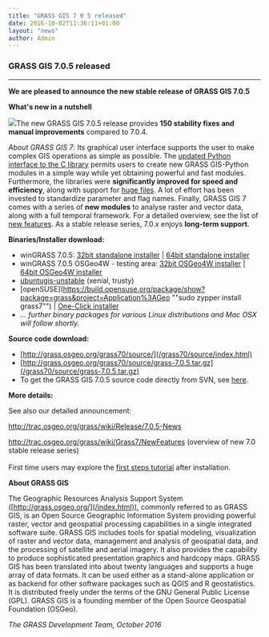 ```yaml
---
title: "GRASS GIS 7 0 5 released"
date: 2016-10-02T11:36:11+01:00
layout: "news"
author: Admin
---
```


### GRASS GIS 7.0.5 released

------------------------------------------------------------------------

**We are pleased to announce the **new stable release** of **GRASS GIS
7.0.5****

**What's new in a nutshell**

![](/images/news/grass705_screenshot.png)The new
GRASS GIS 7.0.5 release provides **150 stability fixes and manual
improvements** compared to 7.0.4.

*About GRASS GIS 7*: Its graphical user interface supports the user to
make complex GIS operations as simple as possible. The [updated Python
interface to the C
library](/grass70/manuals/libpython/index.html) permits users
to create new GRASS GIS-Python modules in a simple way while yet
obtaining powerful and fast modules. Furthermore, the libraries were
**significantly improved for speed and efficiency**, along with support
for [huge
files](http://grasswiki.osgeo.org/wiki/Category:Massive_data_analysis).
A lot of effort has been invested to standardize parameter and flag
names. Finally, GRASS GIS 7 comes with a series of **new modules** to
analyse raster and vector data, along with a full temporal framework.
For a detailed overview, see the list of [new
features](http://trac.osgeo.org/grass/wiki/Grass7/NewFeatures). As a
stable release series, 7.0.x enjoys **long-term support**.

**Binaries/Installer download:**

-   winGRASS 7.0.5: [32bit standalone
    installer](/grass70/binary/mswindows/native/x86/WinGRASS-7.0.5-1-Setup-x86.exe)
    \| [64bit standalone
    installer](/grass70/binary/mswindows/native/x86_64/WinGRASS-7.0.5-1-Setup-x86_64.exe)
-   winGRASS 7.0.5 OSGeo4W - testing area: [32bit OSGeo4W
    installer](http://download.osgeo.org/osgeo4w/osgeo4w-setup-x86.exe)
    \| [64bit OSGeo4W
    installer](http://download.osgeo.org/osgeo4w/osgeo4w-setup-x86_64.exe)
-   [ubuntugis-unstable](https://launchpad.net/~ubuntugis/+archive/ubuntu/ubuntugis-unstable)
    (xenial, trusty)
-   [openSUSE](https://build.opensuse.org/package/show?package=grass&project=Application%3AGeo ""sudo zypper install grass7"")
    \| [One-Click
    installer](https://software.opensuse.org/package/grass)
-   *\... further binary packages for various Linux distributions and
    Mac OSX will follow shortly.*

**Source code download:**

-   [http://grass.osgeo.org/grass70/source/](/grass70/source/index.html)
-   [http://grass.osgeo.org/grass70/source/grass-7.0.5.tar.gz](/grass70/source/grass-7.0.5.tar.gz)
-   To get the GRASS GIS 7.0.5 source code directly from SVN, see
    [here](http://trac.osgeo.org/grass/wiki/Release/7.0.5-News#SVNSourceCode).

**More details:**

See also our detailed announcement:


<http://trac.osgeo.org/grass/wiki/Release/7.0.5-News>



<http://trac.osgeo.org/grass/wiki/Grass7/NewFeatures> (overview of new
7.0 stable release series)\
\
First time users may explore the [first steps
tutorial](/documentation/first-time-users/index.html) after
installation.


**About GRASS GIS**

The Geographic Resources Analysis Support System
([http://grass.osgeo.org/](/index.html)), commonly referred
to as GRASS GIS, is an Open Source Geographic Information System
providing powerful raster, vector and geospatial processing capabilities
in a single integrated software suite. GRASS GIS includes tools for
spatial modeling, visualization of raster and vector data, management
and analysis of geospatial data, and the processing of satellite and
aerial imagery. It also provides the capability to produce sophisticated
presentation graphics and hardcopy maps. GRASS GIS has been translated
into about twenty languages and supports a huge array of data formats.
It can be used either as a stand-alone application or as backend for
other software packages such as QGIS and R geostatistics. It is
distributed freely under the terms of the GNU General Public License
(GPL). GRASS GIS is a founding member of the Open Source Geospatial
Foundation (OSGeo).

*The GRASS Development Team, October 2016*

